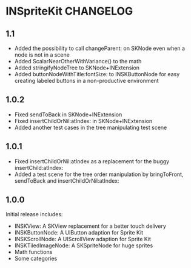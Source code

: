 # INSpriteKit CHANGELOG

## 1.1

- Added the possibility to call changeParent: on SKNode even when a node is not in a scene
- Added ScalarNearOtherWithVariance() to the math
- Added stringifyNodeTree to SKNode+INExtension
- Added buttonNodeWithTitle:fontSize: to INSKButtonNode for easy creating labeled buttons in a non-productive environment


## 1.0.2

- Fixed sendToBack in SKNode+INExtension
- Fixed insertChildOrNil:atIndex: in SKNode+INExtension
- Added another test cases in the tree manipulating test scene


## 1.0.1

- Fixed insertChildOrNil:atIndex as a replacement for the buggy insertChild:atIndex:
- Added a test scene for the tree order manipulation by bringToFront, sendToBack and insertChildOrNil:atIndex:


## 1.0.0

Initial release includes:
- INSKView: A SKView replacement for a better touch delivery
- INSKButtonNode: A UIButton adaption for Sprite Kit
- INSKScrollNode: A UIScrollView adaption for Sprite Kit
- INSKTiledImageNode: A SKSpriteNode for huge sprites
- Math functions
- Some categories
